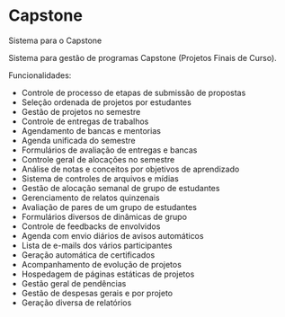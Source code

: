 # Capstone
Sistema para o Capstone

Sistema para gestão de programas Capstone (Projetos Finais de Curso).

Funcionalidades:
- Controle de processo de etapas de submissão de propostas
- Seleção ordenada de projetos por estudantes
- Gestão de projetos no semestre
- Controle de entregas de trabalhos
- Agendamento de bancas e mentorias 
- Agenda unificada do semestre
- Formulários de avaliação de entregas e bancas
- Controle geral de alocações no semestre
- Análise de notas e conceitos por objetivos de aprendizado
- Sistema de controles de arquivos e mídias
- Gestão de alocação semanal de grupo de estudantes
- Gerenciamento de relatos quinzenais
- Avaliação de pares de um grupo de estudantes
- Formulários diversos de dinâmicas de grupo
- Controle de feedbacks de envolvidos
- Agenda com envio diários de avisos automáticos
- Lista de e-mails dos vários participantes
- Geração automática de certificados
- Acompanhamento de evolução de projetos
- Hospedagem de páginas estáticas de projetos
- Gestão geral de pendências
- Gestão de despesas gerais e por projeto
- Geração diversa de relatórios
